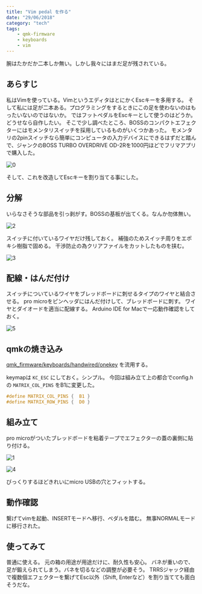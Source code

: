 ```yaml
---
title: "Vim pedal を作る"
date: "29/06/2018"
category: "tech"
tags:
    - qmk-firmware
    - keyboards
    - vim
---
```


腕はたかだか二本しか無い。しかし我々にはまだ足が残されている。

## あらすじ

私はVimを使っている。VimというエディタはとにかくEscキーを多用する。
そして私には足が二本ある。プログラミングをするときにこの足を使わないのはもったいないのではないか。
ではフットペダルをEscキーとして使うのはどうか。どうせなら自作したい。
そこで少し調べたところ、BOSSのコンパクトエフェクターにはモメンタリスイッチを採用しているものがいくつかあった。
モメンタリの2pinスイッチなら簡単にコンピュータの入力デバイスにできるはずだと踏んで、ジャンクのBOSS TURBO OVERDRIVE OD-2Rを1000円ほどでフリマアプリで購入した。

![0](./0.JPG)

そして、これを改造してEscキーを割り当てる事にした。

## 分解

いらなさそうな部品を引っ剥がす。BOSSの基板が出てくる。なんか勿体無い。

![2](./2.JPG)

スイッチに付いているワイヤだけ残しておく。
補強のためスイッチ周りをエポキシ樹脂で固める。
干渉防止の為クリアファイルをカットしたものを挟む。

![3](./3.JPG)


## 配線・はんだ付け

スイッチについているワイヤをブレッドボードに刺せるタイプのワイヤと結合させる。
pro microをピンヘッダにはんだ付けして、ブレッドボードに刺す。
ワイヤとダイオードを適当に配線する。
Arduino IDE for Macで一応動作確認をしておく。

![5](./5.JPG)

## qmkの焼き込み

[qmk_firmware/keyboards/handwired/onekey](https://github.com/qmk/qmk_firmware/tree/master/keyboards/handwired/onekey) を流用する。

keymapは `KC_ESC` にしておく。シンプル。
今回は組み立て上の都合でconfig.hの `MATRIX_COL_PINS` をB1に変更した。

```c
#define MATRIX_COL_PINS {  B1 }
#define MATRIX_ROW_PINS {  D0 }
```

## 組み立て

pro microがついたブレッドボードを粘着テープでエフェクターの蓋の裏側に貼り付ける。

![1](./1.JPG)

![4](./4.JPG)

びっくりするほどきれいにmicro USBの穴とフィットする。

## 動作確認

繋げてvimを起動、INSERTモードへ移行、ペダルを踏む。
無事NORMALモードに移行された。

## 使ってみて

普通に使える。
元の箱の用途が用途だけに、耐久性も安心。
バネが重いので、足が鍛えられてしまう。バネを切るなどの調整が必要そう。
TRRSジャック経由で複数個エフェクターを繋げてEsc以外（Shift, Enterなど）を割り当てても面白そうだな。
